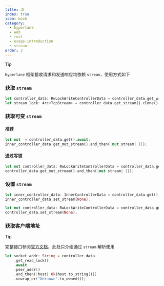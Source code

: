 ```yaml
---
title: 流
index: true
icon: book
category:
  - hyperlane
  - web
  - rust
  - usage-introduction
  - stream
order: 3
---
```


<Share colorful />

> [!tip]
>
> `hyperlane` 框架接收请求和发送响应均依赖 `stream`，使用方式如下

### 获取 `stream`

```rust
let controller_data: RwLockWriteControllerData = controller_data.get_write_lock().await;
let stream_lock: Arc<TcpStream> = controller_data.get_stream().clone().unwrap();
```

### 获取可变 `stream`

#### 推荐

```rust
let mut  = controller_data.get().await;
inner_controller_data.get_mut_stream().and_then(|mut stream| {});
```

#### 通过写锁

```rust
let mut controller_data: RwLockWriteControllerData = controller_data.get_write_lock().await;
controller_data.get_mut_stream().and_then(|mut stream| {});
```

### 设置 `stream`

```rust
let inner_controller_data: InnerControllerData = controller_data.get().await;
inner_controller_data.set_stream(None);
```

```rust
let mut controller_data: RwLockWriteControllerData = controller_data.get_write_lock().await;
controller_data.set_stream(None);
```

### 获取客户端地址

> [!tip]
>
> 完整接口参阅[官方文档](./addr.md)，此处只介绍通过 `stream` 解析使用

```rust
let socket_addr: String = controller_data
    .get_read_lock()
    .await
    .peer_addr()
    .and_then(|host| Ok(host.to_string()))
    .unwrap_or("Unknown".to_owned());
```

<Bottom />
